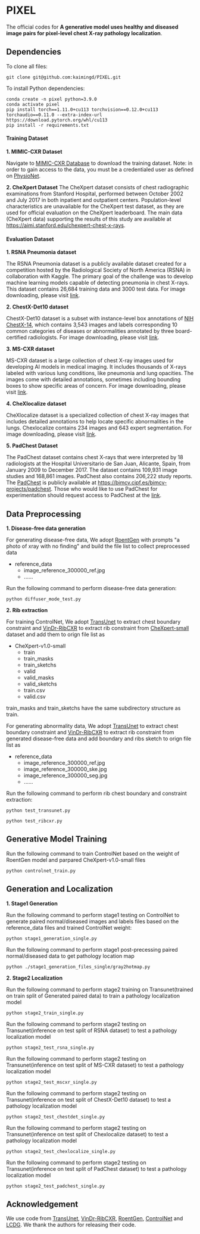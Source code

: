 # PIXEL
The official codes for **A generative model uses healthy and diseased image pairs for pixel-level chest X-ray pathology localization**.


## Dependencies

To clone all files:

```
git clone git@github.com:kaimingd/PIXEL.git
```

To install Python dependencies:


```
conda create -n pixel python=3.9.0
conda activate pixel
pip install torch==1.11.0+cu113 torchvision==0.12.0+cu113 torchaudio==0.11.0 --extra-index-url https://download.pytorch.org/whl/cu113
pip install -r requirements.txt
```


#### **Training Dataset**   
**1. MIMIC-CXR Dataset**

Navigate to [MIMIC-CXR Database](https://physionet.org/content/mimic-cxr/2.0.0/) to download the training dataset. Note: in order to gain access to the data, you must be a credentialed user as defined on [PhysioNet](https://physionet.org/settings/credentialing/).

**2. CheXpert Dataset**
The CheXpert dataset consists of chest radiographic examinations from Stanford Hospital, performed between October 2002 and July 2017 in both inpatient and outpatient centers. Population-level characteristics are unavailable for the CheXpert test dataset, as they are used for official evaluation on the CheXpert leaderboard.
The main data (CheXpert data) supporting the results of this study are available at https://aimi.stanford.edu/chexpert-chest-x-rays.


#### **Evaluation Dataset**   

**1. RSNA Pneumonia dataset**

The RSNA Pneumonia dataset is a publicly available dataset created for a competition hosted by the Radiological Society of North America (RSNA) in collaboration with Kaggle. The primary goal of the challenge was to develop machine learning models capable of detecting pneumonia in chest X-rays. This dataset contains 26,684 training data and 3000 test data. For image downloading, please visit [link](https://www.rsna.org/rsnai/ai-image-challenge/RSNA-Pneumonia-Detection-Challenge-2018).

**2. ChestX-Det10 dataset**

ChestX-Det10 dataset is a subset with instance-level box annotations of [NIH ChestX-14](https://www.nih.gov/news-events/news-releases/nih-clinical-center-provides-one-largest-publicly-available-chest-x-ray-datasets-scientific-community), which contains 3,543 images and labels corresponding 10 common categories of diseases or abnormalities annotated by three board-certified radiologists. For image downloading, please visit [link](https://github.com/Deepwise-AILab/ChestX-Det10-Dataset).

**3. MS-CXR dataset**

MS-CXR dataset is a large collection of chest X-ray images used for developing AI models in medical imaging. It includes thousands of X-rays labeled with various lung conditions, like pneumonia and lung opacities. The images come with detailed annotations, sometimes including bounding boxes to show specific areas of concern. For image downloading, please visit [link](https://physionet.org/content/ms-cxr/0.1/).

**4. CheXlocalize dataset**

CheXlocalize dataset is a specialized collection of chest X-ray images that includes detailed annotations to help locate specific abnormalities in the lungs. Chexlocalize contains 234 images and 643 expert segmentation. For image downloading, please visit [link](https://stanfordaimi.azurewebsites.net/datasets/abfb76e5-70d5-4315-badc-c94dd82e3d6d).

**5. PadChest Dataset**

The PadChest dataset contains chest X-rays that were interpreted by 18 radiologists at the Hospital Universitario de San Juan, Alicante, Spain, from January 2009 to December 2017. The dataset contains 109,931 image studies and 168,861 images. PadChest also contains 206,222 study reports. The [PadChest](https://arxiv.org/abs/1901.07441) is publicly available at https://bimcv.cipf.es/bimcv-projects/padchest. Those who would like to use PadChest for experimentation should request access to PadChest at the [link](https://bimcv.cipf.es/bimcv-projects/padchest).


## Data Preprocessing
**1. Disease-free data generation**

For generating disease-free data, We adopt [RoentGen](https://github.com/StanfordMIMI/RoentGen) with prompts "a photo of xray with no finding" and build the file list to collect preprocessed data
+ reference_data
  + image_reference_300000_ref.jpg
  + ......

Run the following command to perform disease-free data generation:

`python diffuser_mode_test.py`

**2. Rib extraction**

For training ControlNet, We adopt [TransUnet](https://github.com/Beckschen/TransUNet) to extract chest boundary constraint and [VinDr-RibCXR](https://github.com/vinbigdata-medical/MIDL2021-VinDr-RibCXR) to extract rib constraint from [CheXpert-small](https://www.kaggle.com/datasets/ashery/chexpert) dataset and add them to orign file list as 
+ CheXpert-v1.0-small
  + train
  + train_masks
  + train_sketchs
  + valid
  + valid_masks
  + valid_sketchs
  + train.csv
  + valid.csv
  
train_masks and train_sketchs have the same subdirectory structure as train.

For generating abnormality data, We adopt [TransUnet](https://github.com/Beckschen/TransUNet) to extract chest boundary constraint and [VinDr-RibCXR](https://github.com/vinbigdata-medical/MIDL2021-VinDr-RibCXR) to extract rib constraint from generated disease-free data and add boundary and ribs sketch to orign file list as
+ reference_data
  + image_reference_300000_ref.jpg
  + image_reference_300000_ske.jpg
  + image_reference_300000_seg.jpg
  + ......

Run the following command to perform rib chest boundary and constraint extraction:

`python test_transunet.py`

`python test_ribcxr.py`

## Generative Model Training

Run the following command to train ControlNet based on the weight of RoentGen model and parpared CheXpert-v1.0-small files

`python controlnet_train.py`

## Generation and Localization

**1. Stage1 Generation**


Run the following command to perform stage1 testing on ControlNet to generate paired normal/diseased images and labels files based on the reference_data files and trained ControlNet weight:

`python stage1_generation_single.py ` 

Run the following command to perform stage1 post-precessing paired normal/diseased data to get pathology location map

`python ./stage1_generation_files_single/gray2hotmap.py ` 


**2. Stage2 Localization**

Run the following command to perform stage2 training on Transunet(trained on train split of Generated paired data) to train a pathology localization model

`python stage2_train_single.py ` 

Run the following command to perform stage2 testing on Transunet(inference on test split of RSNA dataset) to test a pathology localization model

`python stage2_test_rsna_single.py ` 

Run the following command to perform stage2 testing on Transunet(inference on test split of MS-CXR dataset) to test a pathology localization model

`python stage2_test_mscxr_single.py ` 

Run the following command to perform stage2 testing on Transunet(inference on test split of ChestX-Det10 dataset) to test a pathology localization model

`python stage2_test_chestdet_single.py ` 

Run the following command to perform stage2 testing on Transunet(inference on test split of Chexlocalize dataset) to test a pathology localization model

`python stage2_test_chexlocalize_single.py ` 

Run the following command to perform stage2 testing on Transunet(inference on test split of PadChest dataset) to test a pathology localization model

`python stage2_test_padchest_single.py ` 



## Acknowledgement
We use code from [TransUnet](https://github.com/Beckschen/TransUNet), [VinDr-RibCXR](https://github.com/vinbigdata-medical/MIDL2021-VinDr-RibCXR), [RoentGen](https://github.com/StanfordMIMI/RoentGen), [ControlNet](https://github.com/lllyasviel/ControlNet) and [LCDG](https://github.com/AlonzoLeeeooo/LCDG?tab=readme-ov-file).
We thank the authors for releasing their code.






